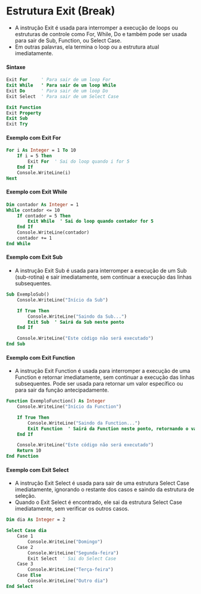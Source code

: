 # Estrutura Exit (Break)

- A instrução Exit é usada para interromper a execução de loops ou estruturas de controle como For, While, Do e também pode ser usada para sair de Sub, Function, ou Select Case. 
- Em outras palavras, ela termina o loop ou a estrutura atual imediatamente.

#### Sintaxe

~~~vb
Exit For     ' Para sair de um loop For
Exit While   ' Para sair de um loop While
Exit Do      ' Para sair de um loop Do
Exit Select  ' Para sair de um Select Case

Exit Function
Exit Property
Exit Sub
Exit Try
~~~

#### Exemplo com Exit For

~~~vb
For i As Integer = 1 To 10
    If i = 5 Then
        Exit For  ' Sai do loop quando i for 5
    End If
    Console.WriteLine(i)
Next
~~~

#### Exemplo com Exit While

~~~vb
Dim contador As Integer = 1
While contador <= 10
    If contador = 5 Then
        Exit While  ' Sai do loop quando contador for 5
    End If
    Console.WriteLine(contador)
    contador += 1
End While
~~~

#### Exemplo com Exit Sub

- A instrução Exit Sub é usada para interromper a execução de um Sub (sub-rotina) e sair imediatamente, sem continuar a execução das linhas subsequentes.

~~~vb
Sub ExemploSub()
    Console.WriteLine("Início da Sub")

    If True Then
        Console.WriteLine("Saindo da Sub...")
        Exit Sub  ' Sairá da Sub neste ponto
    End If

    Console.WriteLine("Este código não será executado")
End Sub
~~~

#### Exemplo com Exit Function

- A instrução Exit Function é usada para interromper a execução de uma Function e retornar imediatamente, sem continuar a execução das linhas subsequentes. Pode ser usada para retornar um valor específico ou para sair da função antecipadamente.

~~~vb
Function ExemploFunction() As Integer
    Console.WriteLine("Início da Function")

    If True Then
        Console.WriteLine("Saindo da Function...")
        Exit Function  ' Sairá da Function neste ponto, retornando o valor padrão (0)
    End If

    Console.WriteLine("Este código não será executado")
    Return 10
End Function
~~~

#### Exemplo com Exit Select

- A instrução Exit Select é usada para sair de uma estrutura Select Case imediatamente, ignorando o restante dos casos e saindo da estrutura de seleção.
- Quando o Exit Select é encontrado, ele sai da estrutura Select Case imediatamente, sem verificar os outros casos.

~~~vb
Dim dia As Integer = 2

Select Case dia
    Case 1
        Console.WriteLine("Domingo")
    Case 2
        Console.WriteLine("Segunda-feira")
        Exit Select  ' Sai do Select Case
    Case 3
        Console.WriteLine("Terça-feira")
    Case Else
        Console.WriteLine("Outro dia")
End Select
~~~
